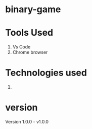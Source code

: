 # binary-game

# Tools Used

1. Vs Code
2. Chrome browser

# Technologies used
1.
# version

Version 1.0.0  - v1.0.0
